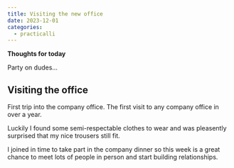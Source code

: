 ```yaml
---
title: Visiting the new office
date: 2023-12-01
categories:
  - practicalli
---
```


**Thoughts for today**

Party on dudes...

<!-- more -->

## Visiting the office

First trip into the company office.  The first visit to any company office in over a year.

Luckily I found some semi-respectable clothes to wear and was pleasently surprised that my nice trousers still fit.

I joined in time to take part in the company dinner so this week is a great chance to meet lots of people in person and start building relationships.

